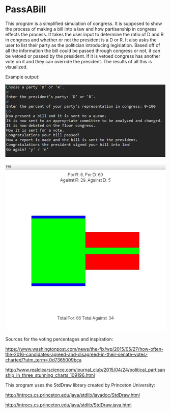 # PassABill

This program is a simplified simulation of congress. It is supposed to show the process of making a bill into a law and how partisanship in congress effects the process. It takes the user input to determine the ratio of D and R in congress and whether or not the president is a D or R. It also asks the user to list their party as the politician introducing legislation. Based off of all the information the bill could be passed through congress or not, it can be vetoed or passed by the president. If it is vetoed congress has another vote on it and they can override the president. The results of all this is visualized.

Example output:

![alt tag](https://github.com/BradTu/PassABill/blob/master/TextOutput.JPG)

![alt tag](https://github.com/BradTu/PassABill/blob/master/VisualOutput.JPG)

Sources for the voting percentages and inspiration: 

https://www.washingtonpost.com/news/the-fix/wp/2015/05/27/how-often-the-2016-candidates-agreed-and-disagreed-in-their-senate-votes-charted/?utm_term=.0d7365009bca 

http://www.realclearscience.com/journal_club/2015/04/24/political_partisanship_in_three_stunning_charts_109196.html

This program uses the StdDraw library created by Princeton University: 

http://introcs.cs.princeton.edu/java/stdlib/javadoc/StdDraw.html 

http://introcs.cs.princeton.edu/java/stdlib/StdDraw.java.html
